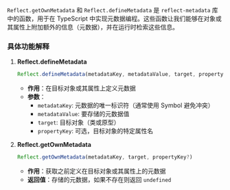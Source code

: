 `Reflect.getOwnMetadata` 和 `Reflect.defineMetadata` 是 `reflect-metadata` 库中的函数，用于在 TypeScript 中实现元数据编程。这些函数让我们能够在对象或其属性上附加额外的信息（元数据），并在运行时检索这些信息。

### 具体功能解释

1. **Reflect.defineMetadata**
   ```typescript
   Reflect.defineMetadata(metadataKey, metadataValue, target, propertyKey?)
   ```
   - **作用**：在目标对象或其属性上定义元数据
   - **参数**：
     - `metadataKey`: 元数据的唯一标识符（通常使用 Symbol 避免冲突）
     - `metadataValue`: 要存储的元数据值
     - `target`: 目标对象（类或原型）
     - `propertyKey`: 可选，目标对象的特定属性名

2. **Reflect.getOwnMetadata**
   ```typescript
   Reflect.getOwnMetadata(metadataKey, target, propertyKey?)
   ```
   - **作用**：获取之前定义在目标对象或其属性上的元数据
   - **返回值**：存储的元数据，如果不存在则返回 `undefined`
